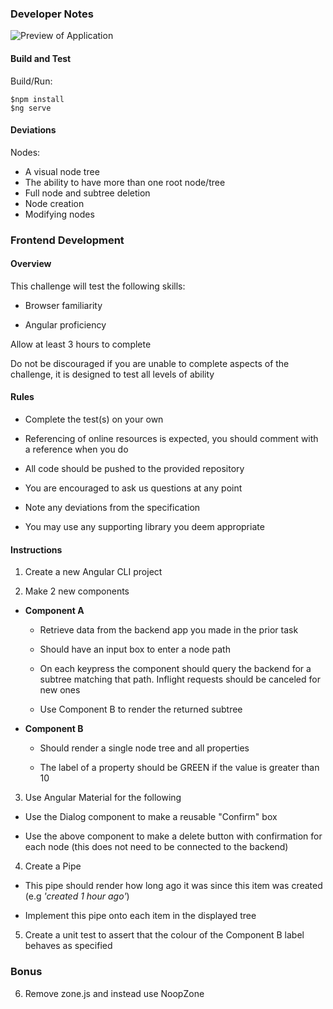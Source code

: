 ### Developer Notes
![Preview of Application](https://gitlab.com/rocketlabusa/business-automation/flame-recruitment/henry-oliver-fe/-/raw/pesudo-main/git-resource/preview.gif?ref_type=heads)

#### Build and Test
Build/Run:
```
$npm install
$ng serve
```

#### Deviations
Nodes:
- A visual node tree 
- The ability to have more than one root node/tree
- Full node and subtree deletion
- Node creation
- Modifying nodes

### Frontend Development

#### Overview

This challenge will test the following skills:
- Browser familiarity

- Angular proficiency

Allow at least 3 hours to complete

Do not be discouraged if you are unable to complete aspects of the challenge, it is designed to test all levels of ability

#### Rules

- Complete the test(s) on your own

- Referencing of online resources is expected, you should comment with a reference when you do

- All code should be pushed to the provided repository

- You are encouraged to ask us questions at any point

- Note any deviations from the specification

- You may use any supporting library you deem appropriate

#### Instructions

1.  Create a new Angular CLI project

2.  Make 2 new components

- **Component A**
  - Retrieve data from the backend app you made in the prior task

  - Should have an input box to enter a node path

  - On each keypress the component should query the backend for a subtree matching that path. Inflight requests should be canceled for new ones

  - Use Component B to render the returned subtree

- **Component B**
  - Should render a single node tree and all properties

  - The label of a property should be GREEN if the value is greater than 10

3.  Use Angular Material for the following

- Use the Dialog component to make a reusable "Confirm" box

- Use the above component to make a delete button with confirmation for each node (this does not need to be connected to the backend) 

4.  Create a Pipe

- This pipe should render how long ago it was since this item was created (e.g _'created 1 hour ago'_)

- Implement this pipe onto each item in the displayed tree

5.  Create a unit test to assert that the colour of the Component B label behaves as specified

### Bonus

6.  Remove zone.js and instead use NoopZone
